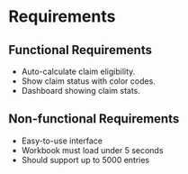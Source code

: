 # Requirements

## Functional Requirements
- Auto-calculate claim eligibility.
- Show claim status with color codes.
- Dashboard showing claim stats.

## Non-functional Requirements
- Easy-to-use interface
- Workbook must load under 5 seconds
- Should support up to 5000 entries

